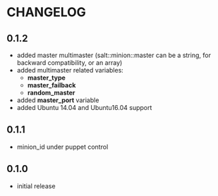 # CHANGELOG


## 0.1.2

* added master multimaster (salt::minion::master can be a string, for backward compatibility, or an array)
* added multimaster related variables:
  * **master_type**
  * **master_failback**
  * **random_master**
* added **master_port** variable
* added Ubuntu 14.04 and Ubuntu16.04 support

## 0.1.1

* minion_id under puppet control

## 0.1.0

* initial release
